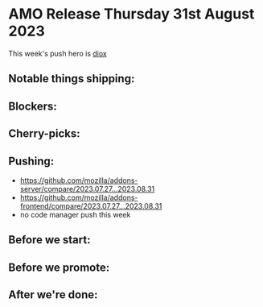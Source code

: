 # AMO Release Thursday 31st August 2023

This week's push hero is [diox](https://github.com/diox)

## Notable things shipping:

## Blockers:

## Cherry-picks:

## Pushing:

- https://github.com/mozilla/addons-server/compare/2023.07.27...2023.08.31
- https://github.com/mozilla/addons-frontend/compare/2023.07.27...2023.08.31
- no code manager push this week

## Before we start:


## Before we promote:

## After we're done:
